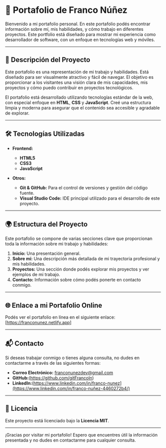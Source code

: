 # 💼 **Portafolio de Franco Núñez**

Bienvenido a mi portafolio personal. En este portafolio podés encontrar información sobre mí, mis habilidades, y cómo trabajo en diferentes proyectos. Este portfolio está diseñado para mostrar mi experiencia como desarrollador de software, con un enfoque en tecnologías web y móviles.

---

## 📖 **Descripción del Proyecto**

Este portafolio es una representación de mi trabajo y habilidades. Está diseñado para ser visualmente atractivo y fácil de navegar. El objetivo es proporcionar a los visitantes una visión clara de mis capacidades, mis proyectos y cómo puedo contribuir en proyectos tecnológicos.

El portafolio está desarrollado utilizando tecnologías estándar de la web, con especial enfoque en **HTML**, **CSS** y **JavaScript**. Creé una estructura limpia y moderna para asegurar que el contenido sea accesible y agradable de explorar.

---

## 🛠️ **Tecnologías Utilizadas**

- **Frontend:**
  - **HTML5** 
  - **CSS3**
  - **JavaScript**


- **Otros:**
  - **Git & GitHub:** Para el control de versiones y gestión del código fuente.
  - **Visual Studio Code:** IDE principal utilizado para el desarrollo de este proyecto.

---

## 🌍 **Estructura del Proyecto**

Este portafolio se compone de varias secciones clave que proporcionan toda la información sobre mi trabajo y habilidades:

1. **Inicio:** Una presentación general.
2. **Sobre mí:** Una descripción más detallada de mi trayectoria profesional y mis habilidades.
3. **Proyectos:** Una sección donde podés explorar mis proyectos y ver ejemplos de mi trabajo.
4. **Contacto:** Información sobre cómo podés ponerte en contacto conmigo.

---

## 🌐 **Enlace a mi Portafolio Online**

Podés ver el portafolio en línea en el siguiente enlace:  
[https://franconunez.netlify.app]

---

## 📬 **Contacto**

Si deseas trabajar conmigo o tienes alguna consulta, no dudes en contactarme a través de las siguientes formas:

- **Correo Electrónico:** franconunezdev@gmail.com
- **GitHub:**(https://github.com/gitFrancoln)
- **LinkedIn:**(https://www.linkedin.com/in/franco-nunez](https://www.linkedin.com/in/franco-nuñez-4460272b4/)

---

## 📄 **Licencia**

Este proyecto está licenciado bajo la **Licencia MIT**.

---

¡Gracias por visitar mi portafolio! Espero que encuentres útil la información presentada y no dudes en contactarme para cualquier consulta.
